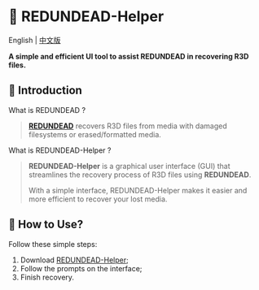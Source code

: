 ﻿# 🚀 REDUNDEAD-Helper

English | [中文版](./README-zh.md)

**A simple and efficient UI tool to assist REDUNDEAD in recovering R3D files.**

## 🎯 Introduction

What is REDUNDEAD ?

> [**REDUNDEAD**](https://www.red.com/download/redundead-beta) recovers R3D files from media with damaged filesystems or erased/formatted media.

What is REDUNDEAD-Helper ?

> **REDUNDEAD-Helper** is a graphical user interface (GUI) that streamlines the recovery process of R3D files using **REDUNDEAD**.
>
> With a simple interface, REDUNDEAD-Helper makes it easier and more efficient to recover your lost media.

## 📖 How to Use?

Follow these simple steps:

1. Download [REDUNDEAD-Helper](https://github.com/haor7/REDUNDEAD-Helper/releases);
2. Follow the prompts on the interface;
3. Finish recovery.
